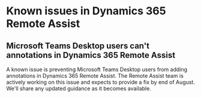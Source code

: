 # Known issues in Dynamics 365 Remote Assist

## Microsoft Teams Desktop users can't annotations in Dynamics 365 Remote Assist

A known issue is preventing Microsoft Teams Desktop users from adding annotations in Dynamics 365 Remote Assist. The Remote Assist team is 
actively working on this issue and expects to provide a fix by end of August. We'll share any updated guidance as it becomes available.
